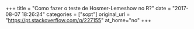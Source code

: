 +++
title = "Como fazer o teste de Hosmer-Lemeshow no R?"
date = "2017-08-07 18:26:24"
categories = ["sopt"]
original_url = "https://pt.stackoverflow.com/q/227155"
at_home="no"
+++

